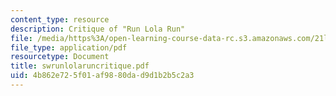 ```yaml
---
content_type: resource
description: Critique of "Run Lola Run"
file: /media/https%3A/open-learning-course-data-rc.s3.amazonaws.com/21l-708-technologies-of-humanism-spring-2003/4b862e725f01af9880dad9d1b2b5c2a3_swrunlolaruncritique.pdf
file_type: application/pdf
resourcetype: Document
title: swrunlolaruncritique.pdf
uid: 4b862e72-5f01-af98-80da-d9d1b2b5c2a3
---
```

